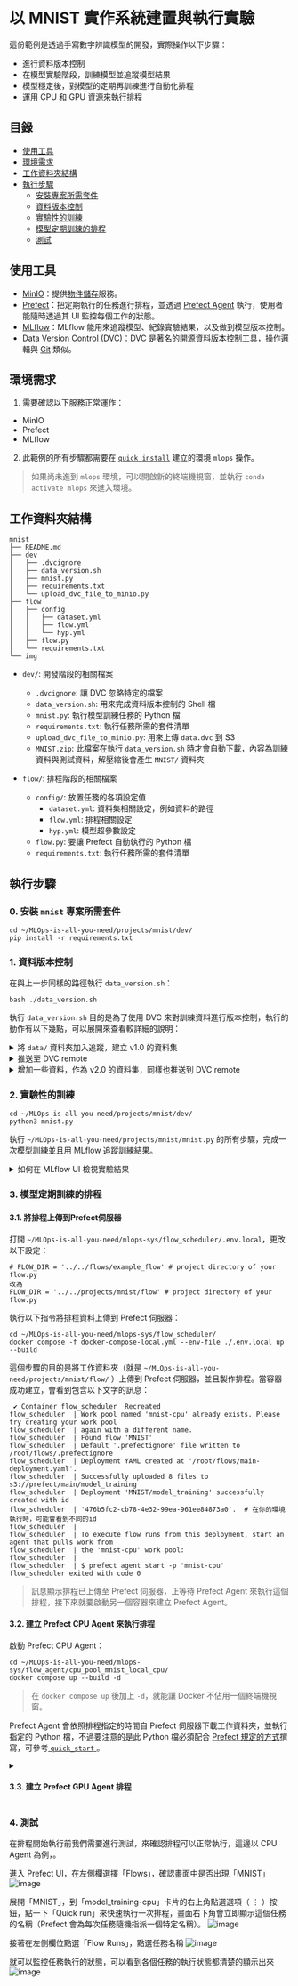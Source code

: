 # 以 MNIST 實作系統建置與執行實驗
這份範例是透過手寫數字辨識模型的開發，實際操作以下步驟：
- 進行資料版本控制
- 在模型實驗階段，訓練模型並追蹤模型結果
- 模型穩定後，對模型的定期再訓練進行自動化排程
- 運用 CPU 和 GPU 資源來執行排程

## 目錄
- [使用工具](#使用工具)
- [環境需求](#運行環境需求)
- [工作資料夾結構](#工作資料夾結構)
- [執行步驟](#執行步驟)
    - [安裝專案所需套件](#0-安裝mnist專案所需套件)
    - [資料版本控制](#1-資料版本控制)
    - [實驗性的訓練](#2-實驗性的訓練)
    - [模型定期訓練的排程](#3-模型定期訓練的排程)
    - [測試](#4-測試)

## 使用工具
* [MinIO](https://min.io)：提供[物件儲存](https://aws.amazon.com/tw/what-is/object-storage/)服務。
* [Prefect](https://www.prefect.io)：把定期執行的任務進行排程，並透過 [Prefect Agent](https://docs.prefect.io/latest/concepts/agents/) 執行，使用者能隨時透過其 UI 監控每個工作的狀態。
* [MLflow](https://mlflow.org)：MLflow 能用來追蹤模型、紀錄實驗結果，以及做到模型版本控制。
* [Data Version Control (DVC)](https://dvc.org)：DVC 是著名的開源資料版本控制工具，操作邏輯與 [Git](https://git-scm.com) 類似。

## 環境需求
1. 需要確認以下服務正常運作：
* MinIO
* Prefect
* MLflow

2. 此範例的所有步驟都需要在 [`quick_install`](/projects/quick_install/) 建立的環境 `mlops` 操作。
> 如果尚未進到 `mlops` 環境，可以開啟新的終端機視窗，並執行 `conda activate mlops` 來進入環境。

## 工作資料夾結構
```
mnist
├── README.md
├── dev
│   ├── .dvcignore
│   ├── data_version.sh
│   ├── mnist.py
│   ├── requirements.txt
│   └── upload_dvc_file_to_minio.py
├── flow
│   ├── config
│   │   ├── dataset.yml
│   │   ├── flow.yml
│   │   └── hyp.yml
│   ├── flow.py
│   └── requirements.txt
└── img
```
* `dev/`: 開發階段的相關檔案
  - `.dvcignore`: 讓 DVC 忽略特定的檔案
  - `data_version.sh`: 用來完成資料版本控制的 Shell 檔
  - `mnist.py`: 執行模型訓練任務的 Python 檔
  - `requirements.txt`: 執行任務所需的套件清單
  - `upload_dvc_file_to_minio.py`: 用來上傳 `data.dvc` 到 S3
  - `MNIST.zip`: 此檔案在執行 `data_version.sh` 時才會自動下載，內容為訓練資料與測試資料，解壓縮後會產生 `MNIST/` 資料夾

* `flow/`: 排程階段的相關檔案
  - `config/`: 放置任務的各項設定值
    - `dataset.yml`: 資料集相關設定，例如資料的路徑
    - `flow.yml`: 排程相關設定
    - `hyp.yml`: 模型超參數設定
  - `flow.py`: 要讓 Prefect 自動執行的 Python 檔
  - `requirements.txt`: 執行任務所需的套件清單

## 執行步驟
### 0. 安裝 `mnist` 專案所需套件
````shell
cd ~/MLOps-is-all-you-need/projects/mnist/dev/
pip install -r requirements.txt
````

### 1. 資料版本控制
在與上一步同樣的路徑執行 `data_version.sh`：
````shell
bash ./data_version.sh
````
執行 `data_version.sh` 目的是為了使用 DVC 來對訓練資料進行版本控制，執行的動作有以下幾點，可以展開來查看較詳細的說明：
<details>
  <summary>將 <code>data/</code> 資料夾加入追蹤，建立 v1.0 的資料集</summary>

````shell
source ../../../mlops-sys/ml_experimenter/.env.local

# 下載資料集MNIST.zip
gdown "https://drive.google.com/file/d/1Ps26tCIFAXzrwXgHXC0BT3l_f0IvGrTd/view?usp=share_link" -O MNIST.zip --fuzzy
# 若無法下載，可以使用瀏覽器打開以上連結來手動下載

mkdir data
if [ -e data/MNIST ]; then
    echo 'data/MNIST/ exists.'
else
    unzip MNIST.zip -d data/
fi

# 製作v1.0的訓練資料，並讓DVC開始追蹤
git init  # 需要先以git對資料夾進行初始化
dvc init  # DVC對資路夾進行初始化
dvc add data  # 將MNIST資料夾以DVC追蹤
git add data.dvc .gitignore
git commit -m "First version of training data."  # 以git對.dvc進行版控
git tag -a "v1.0" -m "Created dataset."  # 建立標籤，未來要重回某個版本時比較方便 
````
</details>

<details>
  <summary>推送至 DVC remote</summary>

````shell
# 製作v1.0的訓練資料，並讓DVC開始追蹤
git init  # 需要先以git對資料夾進行初始化
dvc init  # DVC對資路夾進行初始化
dvc add data  # 將MNIST資料夾以DVC追蹤
git add data.dvc .gitignore
git commit -m "First version of training data."  # 以git對.dvc進行版控
git tag -a "v1.0" -m "Created dataset."  # 建立標籤，未來要重回某個版本時比較方便 

# ----------- dvc remote setting -----------
dvc remote add -f minio_s3 $MINIO_S3_PROJECT_BUCKET/dvc_remote  # remote為自定義的遠端名稱
dvc remote modify minio_s3 endpointurl $MLFLOW_S3_ENDPOINT_URL
dvc remote modify minio_s3 access_key_id $AWS_ACCESS_KEY_ID
dvc remote modify minio_s3 secret_access_key $AWS_SECRET_ACCESS_KEY
# ------------------------------------------

dvc push -r minio_s3  # 推送至minio_s3
````
</details>

<details>
  <summary>增加一些資料，作為 v2.0 的資料集，同樣也推送到 DVC remote</summary>

````shell
# 將更多訓練資料加入train/
for ((digit=0; digit<=9; digit++))
do
    mv ./data/MNIST/train_v2/$digit/* ./data/MNIST/train/$digit/
done
rm -r ./data/MNIST/train_v2/

# 製作v2.0的訓練資料
dvc add data
git add data.dvc
git commit -m "Add some images"
git tag -a "v2.0" -m "More images added."
dvc push -r minio_s3
#git push  # 如果有遠端的git repo才需要執行

python3 upload_dvc_file_to_minio.py  # 將MNIST.dvc上傳至MinIO
````
</details>

### 2. 實驗性的訓練
````shell
cd ~/MLOps-is-all-you-need/projects/mnist/dev/
python3 mnist.py
````
執行 `~/MLOps-is-all-you-need/projects/mnist/mnist.py` 的所有步驟，完成一次模型訓練並且用 MLflow 追蹤訓練結果。

<details>
<summary>
如何在 MLflow UI 檢視實驗結果
</summary>

進入 MLflow UI 後，於畫面左側實驗名稱點選「MNIST」，進入到這個實驗的頁面：
![image](./img/MLflow_exp.png)

進入實驗後，點選某一次的執行即可檢視結果：
![image](./img/MLflow_run.png)
> 可以展開左側「Parameters」檢視模型訓練時的超參數，或是展開「Metrics」確認模型指標。

</details>

### 3. 模型定期訓練的排程
#### 3.1. 將排程上傳到Prefect伺服器
打開 `~/MLOps-is-all-you-need/mlops-sys/flow_scheduler/.env.local`，更改以下設定：
```
# FLOW_DIR = '../../flows/example_flow' # project directory of your flow.py
改為
FLOW_DIR = '../../projects/mnist/flow' # project directory of your flow.py
```

執行以下指令將排程資料上傳到 Prefect 伺服器：
````shell
cd ~/MLOps-is-all-you-need/mlops-sys/flow_scheduler/
docker compose -f docker-compose-local.yml --env-file ./.env.local up --build
````

這個步驟的目的是將工作資料夾（就是 `~/MLOps-is-all-you-need/projects/mnist/flow/` ）上傳到 Prefect 伺服器，並且製作排程。當容器成功建立，會看到包含以下文字的訊息：
````
 ✔ Container flow_scheduler  Recreated
flow_scheduler  | Work pool named 'mnist-cpu' already exists. Please try creating your work pool 
flow_scheduler  | again with a different name.
flow_scheduler  | Found flow 'MNIST'
flow_scheduler  | Default '.prefectignore' file written to /root/flows/.prefectignore
flow_scheduler  | Deployment YAML created at '/root/flows/main-deployment.yaml'.
flow_scheduler  | Successfully uploaded 8 files to s3://prefect/main/model_training
flow_scheduler  | Deployment 'MNIST/model_training' successfully created with id 
flow_scheduler  | '476b5fc2-cb78-4e32-99ea-961ee84873a0'.  # 在你的環境執行時，可能會看到不同的id
flow_scheduler  | 
flow_scheduler  | To execute flow runs from this deployment, start an agent that pulls work from 
flow_scheduler  | the 'mnist-cpu' work pool:
flow_scheduler  | 
flow_scheduler  | $ prefect agent start -p 'mnist-cpu'
flow_scheduler exited with code 0
````
> 訊息顯示排程已上傳至 Prefect 伺服器，正等待 Prefect Agent 來執行這個排程，接下來就要啟動另一個容器來建立 Prefect Agent。

#### 3.2. 建立 Prefect CPU Agent 來執行排程
啟動 Prefect CPU Agent：
````shell
cd ~/MLOps-is-all-you-need/mlops-sys/flow_agent/cpu_pool_mnist_local_cpu/
docker compose up --build -d
````
> 在 `docker compose up` 後加上 `-d`，就能讓 Docker 不佔用一個終端機視窗。

Prefect Agent 會依照排程指定的時間自 Prefect 伺服器下載工作資料夾，並執行指定的 Python 檔，不過要注意的是此 Python 檔必須配合 [Prefect 規定的方式](https://docs.prefect.io/latest/tutorial/flows/)撰寫，可參考[ `quick_start` ](/projects/quick_start/flow/prefect_flow.py)。

<details><summary>

#### 3.3. 建立 Prefect GPU Agent 排程
</summary>

  如果電腦配有 NVIDIA GPU，可以執行這個段落來建立 GPU Agent。
  **需要先確認 [CUDA](https://www.nvidia.com/zh-tw/geforce/technologies/cuda/) 已設定好，且 CUDA Version 為 11.6 以上。**

  <details>
  <summary>
  確認方式：

  </summary>

  在終端機執行 `nvidia-smi` 來開啟 [NVIDIA System Management Interface](https://developer.nvidia.com/nvidia-system-management-interface)，假如能看到所有已裝備的 GPU 以及 CUDA 版本，如下列範例，就代表所需的驅動都已裝好。如果未能看到設備安裝的 GPU，可能是因為沒有正確安裝驅動程式。
  ````
  (mlops) aif@aif_mlops:~$ nvidia-smi
  Thu Jan 25 14:46:01 2024       
  +-----------------------------------------------------------------------------+
  | NVIDIA-SMI 525.105.17   Driver Version: 525.105.17   CUDA Version: 12.0     |
  |-------------------------------+----------------------+----------------------+
  | GPU  Name        Persistence-M| Bus-Id        Disp.A | Volatile Uncorr. ECC |
  | Fan  Temp  Perf  Pwr:Usage/Cap|         Memory-Usage | GPU-Util  Compute M. |
  |                               |                      |               MIG M. |
  |===============================+======================+======================|
  |   0  Tesla V100-SXM2...  Off  | 00000000:00:05.0 Off |                    0 |
  | N/A   28C    P0    53W / 300W |      0MiB / 32768MiB |      0%      Default |
  |                               |                      |                  N/A |
  +-------------------------------+----------------------+----------------------+
  |   1  Tesla V100-SXM2...  Off  | 00000000:00:06.0 Off |                    0 |
  | N/A   26C    P0    53W / 300W |      0MiB / 32768MiB |      0%      Default |
  |                               |                      |                  N/A |
  +-------------------------------+----------------------+----------------------+
                                                                                
  +-----------------------------------------------------------------------------+
  | Processes:                                                                  |
  |  GPU   GI   CI        PID   Type   Process name                  GPU Memory |
  |        ID   ID                                                   Usage      |
  |=============================================================================|
  |  No running processes found                                                 |
  +-----------------------------------------------------------------------------+
  (mlops) aif@aif_mlops:~$ 

  ````

  </details>

  打開 `~/MLOps-is-all-you-need/projects/mnist/flow/config/flow.yml`，更改以下 3 個設定並存檔：
  ```
  將原先的
  deploy_name: model_training-cpu  # 目的，如daliy_model、data_update

  pool_name: mnist-cpu  # 要調用的運算資源
  queue_name: mnist-cpu  # 專案名稱
  改為
  deploy_name: model_training-gpu  # 目的，如daliy_model、data_update

  pool_name: mnist-gpu  # 要調用的運算資源
  queue_name: mnist-gpu  # 專案名稱
  ```

  執行以下指令將排程資料上傳到 Prefect 伺服器（指令與 Prefect CPU Agent 相同）：
  ````shell
  cd ~/MLOps-is-all-you-need/mlops-sys/flow_scheduler/
  docker compose -f docker-compose-local.yml --env-file ./.env.local up --build
  ````

  啟動 Prefect GPU Agent：
  ````shell
  cd ~/MLOps-is-all-you-need/mlops-sys/flow_agent/mnist-gpu_mnist_single_gpu/
  docker compose up --build -d
  ````
</details>

### 4. 測試
在排程開始執行前我們需要進行測試，來確認排程可以正常執行，這邊以 CPU Agent 為例，。

進入 Prefect UI，在左側欄選擇「Flows」，確認畫面中是否出現「MNIST」
![image](./img/Prefect_UI_check_flows.png)

展開「MNIST」，到「model_training-cpu」卡片的右上角點選選項（ ⋮ ）按鈕，點一下「Quick run」來快速執行一次排程，畫面右下角會立即顯示這個任務的名稱（Prefect 會為每次任務隨機指派一個特定名稱）。
![image](./img/Prefect_quick_run.png)

接著在左側欄位點選「Flow Runs」，點選任務名稱
![image](./img/Prefect_go_to_flow_run.png)

就可以監控任務執行的狀態，可以看到各個任務的執行狀態都清楚的顯示出來
![image](./img/Prefect_running.png)
